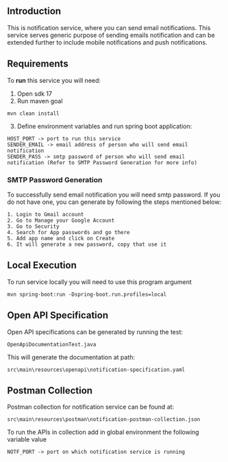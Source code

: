 ## Introduction ##
This is notification service, where you can send email notifications. This service serves generic purpose of sending
emails notification and can be extended further to include mobile notifications and push notifications.

## Requirements ##
To **run** this service you will need:
1. Open sdk 17
2. Run maven goal

`mvn clean install`

3. Define environment variables and run spring boot application:
```
HOST_PORT -> port to run this service
SENDER_EMAIL -> email address of person who will send email notification
SENDER_PASS -> smtp password of person who will send email notification (Refer to SMTP Password Generation for more info) 
```

### SMTP Password Generation ###
To successfully send email notification you will need smtp password. If you do not have one, you can generate by 
following the steps mentioned below:
```
1. Login to Gmail account
2. Go to Manage your Google Account
3. Go to Security
4. Search for App passwords and go there
5. Add app name and click on Create
6. It will generate a new password, copy that use it
```

## Local Execution ##
To run service locally you will need to use this program argument

`mvn spring-boot:run -Dspring-boot.run.profiles=local`

## Open API Specification ##
Open API specifications can be generated by running the test:
```
OpenApiDocumentationTest.java
```
This will generate the documentation at path:
```
src\main\resources\openapi\notification-specification.yaml
```

## Postman Collection ##
Postman collection for notification service can be found at:
```
src\main\resources\postman\notification-postman-collection.json
```
To run the APIs in collection add in global environment the following variable value
```
NOTF_PORT -> port on which notification service is running
```
